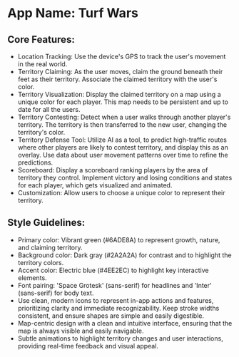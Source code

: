 # **App Name**: Turf Wars

## Core Features:

- Location Tracking: Use the device's GPS to track the user's movement in the real world.
- Territory Claiming: As the user moves, claim the ground beneath their feet as their territory. Associate the claimed territory with the user's color.
- Territory Visualization: Display the claimed territory on a map using a unique color for each player. This map needs to be persistent and up to date for all the users.
- Territory Contesting: Detect when a user walks through another player's territory. The territory is then transferred to the new user, changing the territory's color.
- Territory Defense Tool: Utilize AI as a tool, to predict high-traffic routes where other players are likely to contest territory, and display this as an overlay. Use data about user movement patterns over time to refine the predictions.
- Scoreboard: Display a scoreboard ranking players by the area of territory they control. Implement victory and losing conditions and states for each player, which gets visualized and animated.
- Customization: Allow users to choose a unique color to represent their territory.

## Style Guidelines:

- Primary color: Vibrant green (#6ADE8A) to represent growth, nature, and claiming territory.
- Background color: Dark gray (#2A2A2A) for contrast and to highlight the territory colors.
- Accent color: Electric blue (#4EE2EC) to highlight key interactive elements.
- Font pairing: 'Space Grotesk' (sans-serif) for headlines and 'Inter' (sans-serif) for body text.
- Use clean, modern icons to represent in-app actions and features, prioritizing clarity and immediate recognizability. Keep stroke widths consistent, and ensure shapes are simple and easily digestible.
- Map-centric design with a clean and intuitive interface, ensuring that the map is always visible and easily navigable.
- Subtle animations to highlight territory changes and user interactions, providing real-time feedback and visual appeal.